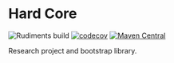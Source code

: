 # Hard Core

![Rudiments build](https://github.com/rudiments-dev/hardcore/workflows/Rudiments%20repository%20builds%20and%20coverage%20reports/badge.svg?branch=develop)
[![codecov](https://codecov.io/gh/rudiments-dev/hardcore/graph/badge.svg?token=NG67EUNPTZ)](https://codecov.io/gh/rudiments-dev/hardcore)
[![Maven Central](https://img.shields.io/maven-central/v/dev.rudiments/implementation.svg?label=Maven%20Central)](https://search.maven.org/search?q=g:%22dev.rudiments%22%20AND%20a:%22implementation%22)

Research project and bootstrap library.
